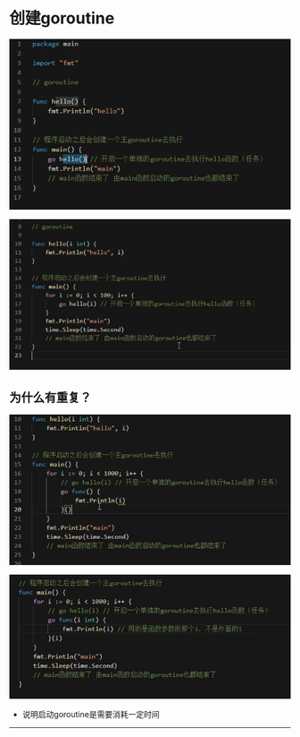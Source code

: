 # 创建goroutine

![20201114_121857_54](image/20201114_121857_54.png)

![20201114_121904_93](image/20201114_121904_93.png)

## 为什么有重复？



![20201114_122015_92](image/20201114_122015_92.png)

![20201114_122151_18](image/20201114_122151_18.png)

* 说明启动goroutine是需要消耗一定时间

---
